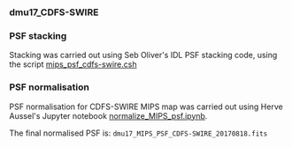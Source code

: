 ### dmu17_CDFS-SWIRE

### PSF stacking
Stacking was carried out using Seb Oliver's IDL PSF stacking code, using the script [mips_psf_cdfs-swire.csh](mips_psf_cdfs-swire.csh)


### PSF normalisation
PSF normalisation for CDFS-SWIRE MIPS map was carried out using Herve Aussel's Jupyter notebook 
[normalize_MIPS_psf.ipynb](./normalize_MIPS_psf.ipynb).

The final normalised PSF is:
`dmu17_MIPS_PSF_CDFS-SWIRE_20170818.fits`